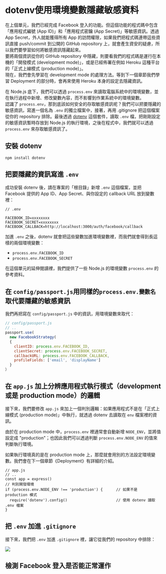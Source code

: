 # dotenv使用環境變數隱藏敏感資料

在上個單元，我們已經完成 Facebook 登入的功能。但這個功能的程式碼中包含「應用程式編號 \(App ID\)」和「應用程式密鑰 \(App Secret\)」等敏感資訊。透過 App Secret，外人就能獲得所有 App 的訪問權限，如果我們把程式碼連帶這些資訊直接 push/commit 到公開的 GitHub repository 上，就會產生資安的疑慮，所以我們要學習如何將敏感資訊隱藏起來。  
要將兩個資訊從你的 GitHub repository 中隱藏，則要看我們的程式碼是運行在本機的「開發模式 \(development mode\)」，或是已經佈署在例如 Heroku 這種平台的「正式上線模式 \(production mode\)」。  
現在，我們會先學習在 development mode 的處理方法。等到下一個章節我們學習 Deployment 的部分時，會再來使用 Heroku 本身的設定去隱藏資訊。

在 Node.js 底下，我們可以透過 `process.env` 來讀取電腦系統中的環境變數，並在執行過程中新增、修改變數內容，而不影響到作業系統中的環境變數。  
認識了 `process.env`，那到底該如何安全的存取敏感資訊呢？我們可以把要隱藏的敏感資訊，寫進一個名為 `.env` 的獨立檔案中，接著，再用 .gitignore 把這個檔案從你的 repository 排除。最後透過 [dotenv](https://github.com/motdotla/dotenv#readme) 這個套件，讀取 `.env` 檔，把剛剛設定的敏感資訊暫時存放到 Node.js 的執行環境，之後在程式中，我們就可以透過 `process.env` 來存取敏感資訊了。



## 安裝 dotenv

```text
npm install dotenv
```

## 把要隱藏的資訊寫進 `.env` 

成功安裝 dotenv 後，請在專案的「根目錄」新增 `.env` 這個檔案，並把 Facebook 提供的 App ID、App Secret、與你設定的 callback URL 放到變數裡：

```text
// .env

FACEBOOK_ID=xxxxxxxx
FACEBOOK_SECRET=xxxxxxxx
FACEBOOK_CALLBACK=http://localhost:3000/auth/facebook/callback
```

加進 `.env` 之後，dotenv 就會把這些變數加進環境變數裡，而我們就會得到長這樣的兩個環境變數：

* `process.env.FACEBOOK_ID`
* `process.env.FACEBOOK_SECRET`

在這個單元的延伸閱讀裡，我們提供了一些 Node.js 的環境變數 `process.env` 的參考資料。

## 在 `config/passport.js`用同樣的`process.env.變數名`取代要隱藏的敏感資訊

我們再把寫在 `config/passport.js` 中的資訊，用環境變數來取代：

```javascript
// config/passport.js
// ..
passport.use(
  new FacebookStrategy(
  {
    clientID: process.env.FACEBOOK_ID,
    clientSecret: process.env.FACEBOOK_SECRET,
    callbackURL: process.env.FACEBOOK_CALLBACK,
    profileFields: ['email', 'displayName']
  }
）
```

## 在 `app.js` 加上分辨應用程式執行模式（development 或是 production mode）的邏輯

接下來，我們要修改 `app.js` 來加上一個判別邏輯：如果應用程式不是在「正式上線模式 \(production mode\)」中執行，就透過 dotenv 去讀取在 `env` 檔案裡的資訊。

由於在 production mode 中，`process.env` 裡通常會自動新增 `NODE_ENV`，並將值設定成 "production"；也因此我們可以透過判斷 `process.env.NODE_ENV` 的值來判斷執行環境。

如果執行環境真的是在 production mode 上，那麼就會用別的方法設定環境變數。我們會在下一個章節《Deployment》有詳細的介紹。

```text
// app.js
// ..
const app = express()
// 判別開發環境
if (process.env.NODE_ENV !== 'production') {      // 如果不是 production 模式
  require('dotenv').config()                      // 使用 dotenv 讀取 .env 檔案
}
```

## 把 `.env` 加進 `.gitignore`

 接下來，我們把 `.env` 加進 `.gitignore` 裡，讓它從我們的 repository 中排除：

![](https://assets-lighthouse.s3.amazonaws.com/uploads/image/file/6706/ExportedContentImage_01.png)

## 檢測 Facebook 登入是否能正常運作



